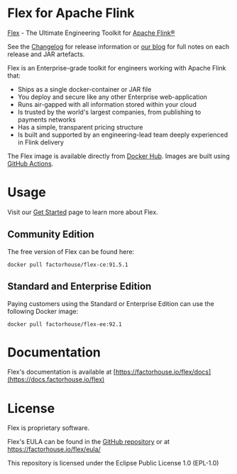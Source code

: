 # Flex for Apache Flink

[Flex](https://factorhouse.io/flex) - The Ultimate Engineering Toolkit for [Apache Flink®](http://flink.apache.org/)

See the [Changelog](CHANGELOG.md) for release information or [our blog](https://factorhouse.io/blog/releases/) for full notes on each release and JAR artefacts.

Flex is an Enterprise-grade toolkit for engineers working with Apache Flink that:

* Ships as a single docker-container or JAR file
* You deploy and secure like any other Enterprise web-application
* Runs air-gapped with all information stored within your cloud
* Is trusted by the world's largest companies, from publishing to payments networks
* Has a simple, transparent pricing structure
* Is built and supported by an engineering-lead team deeply experienced in Flink delivery

The Flex image is available directly from [Docker Hub](https://hub.docker.com/r/factorhouse/flex). Images are built using [GitHub Actions](https://github.com/factorhouse/flex/actions/workflows/build.yml).

# Usage

Visit our [Get Started](https://factorhouse.io/flex/get-started) page to learn more about Flex.

## Community Edition

The free version of Flex can be found here:

```
docker pull factorhouse/flex-ce:91.5.1
```

## Standard and Enterprise Edition

Paying customers using the Standard or Enterprise Edition can use the following Docker image:

```
docker pull factorhouse/flex-ee:92.1
```

# Documentation

Flex's documentation is available at [https://factorhouse.io/flex/docs](https://docs.factorhouse.io/flex)

# License

Flex is proprietary software.

Flex's EULA can be found in the [GitHub repository](https://github.com/factorhouse/flex/blob/main/resources/eula.txt) or at https://factorhouse.io/flex/eula/

This repository is licensed under the Eclipse Public License 1.0 (EPL-1.0)
